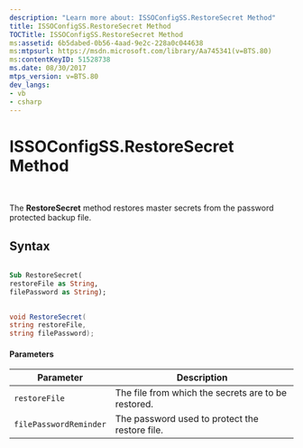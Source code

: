 ```yaml
---
description: "Learn more about: ISSOConfigSS.RestoreSecret Method"
title: ISSOConfigSS.RestoreSecret Method
TOCTitle: ISSOConfigSS.RestoreSecret Method
ms:assetid: 6b5dabed-0b56-4aad-9e2c-228a0c044638
ms:mtpsurl: https://msdn.microsoft.com/library/Aa745341(v=BTS.80)
ms:contentKeyID: 51528738
ms.date: 08/30/2017
mtps_version: v=BTS.80
dev_langs:
- vb
- csharp
---
```


# ISSOConfigSS.RestoreSecret Method

 

The **RestoreSecret** method restores master secrets from the password protected backup file.

## Syntax

``` vb
  
Sub RestoreSecret(  
restoreFile as String,  
filePassword as String);  
```

``` csharp
  
void RestoreSecret(  
string restoreFile,  
string filePassword);  
```

#### Parameters

<table>
<thead>
<tr class="header">
<th>Parameter</th>
<th>Description</th>
</tr>
</thead>
<tbody>
<tr class="odd">
<td><code>restoreFile</code></td>
<td>The file from which the secrets are to be restored.</td>
</tr>
<tr class="even">
<td><code>filePasswordReminder</code></td>
<td>The password used to protect the restore file.</td>
</tr>
</tbody>
</table>

